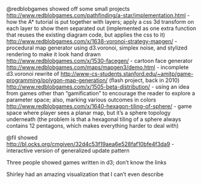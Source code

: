@redblobgames showed off some small projects
http://www.redblobgames.com/pathfinding/a-star/implementation.html - how the A* tutorial is put together with layers; apply a css 3d transform on each layer to show them separated out (implemented as one extra function that reuses the existing diagram code, but applies the css to it)
http://www.redblobgames.com/x/1638-voronoi-strategy-mapgen/ - procedural map generator using d3.voronoi, simplex noise, and stylized rendering to make it look hand drawn
http://www.redblobgames.com/x/1530-facegen/ - cartoon face generator
http://www.redblobgames.com/maps/mapgen3/demo.html - incomplete d3.voronoi rewrite of http://www-cs-students.stanford.edu/~amitp/game-programming/polygon-map-generation/ (flash project, back in 2010)
http://www.redblobgames.com/x/1505-beta-distribution/ - using an idea from games other than “gamification” to encourage the reader to explore a parameter space; also, marking various outcomes in colors
http://www.redblobgames.com/x/1640-hexagon-tiling-of-sphere/ - game space where player sees a planar map, but it’s a sphere topology underneath (the problem is that a hexagonal tiling of a sphere always contains 12 pentagons, which makes everything harder to deal with)

@fil showed
http://bl.ocks.org/cmgiven/32d4c53f19aea6e528faf10bfe4f3da9 - interactive version of generalized update pattern

Three people showed games written in d3; don’t know the links

Shirley had an amazing visualization that I can’t even describe
